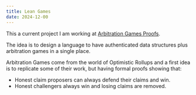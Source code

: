 ```yaml
---
title: Lean Games
date: 2024-12-00
---
```


This a current project I am working at [Arbitration Games Proofs](https://gitlab.software.imdea.org/martin.ceresa/leanfpgames).

The idea is to design a language to have authenticated data structures plus
arbitration games in a single place.

Arbitration Games come from the world of Optimistic Rollups and a first idea is to replicate some of their work, but having formal proofs showing that:
+ Honest claim proposers can always defend their claims and win.
+ Honest challengers always win and losing claims are removed.

